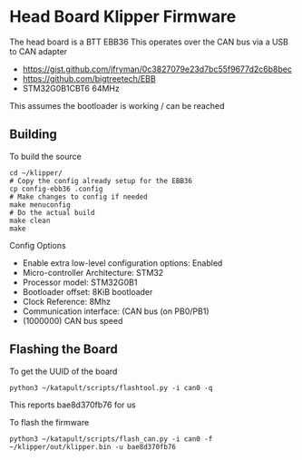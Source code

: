 # Head Board Klipper Firmware

The head board is a BTT EBB36
This operates over the CAN bus via a USB to CAN adapter

  * https://gist.github.com/jfryman/0c3827079e23d7bc55f9677d2c6b8bec
  * https://github.com/bigtreetech/EBB
  * STM32G0B1CBT6 64MHz

This assumes the bootloader is working / can be reached

## Building

To build the source

```
cd ~/klipper/
# Copy the config already setup for the EBB36
cp config-ebb36 .config
# Make changes to config if needed
make menuconfig
# Do the actual build
make clean
make
```

Config Options

  * Enable extra low-level configuration options: Enabled
  * Micro-controller Architecture: STM32
  * Processor model: STM32G0B1
  * Bootloader offset: 8KiB bootloader
  * Clock Reference: 8Mhz
  * Communication interface: (CAN bus (on PB0/PB1)
  * (1000000) CAN bus speed

## Flashing the Board

To get the UUID of the board
```
python3 ~/katapult/scripts/flashtool.py -i can0 -q
```

This reports bae8d370fb76 for us

To flash the firmware
```
python3 ~/katapult/scripts/flash_can.py -i can0 -f ~/klipper/out/klipper.bin -u bae8d370fb76
```
